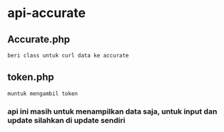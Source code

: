 # api-accurate

## Accurate.php
``` beri class untuk curl data ke accurate ```

## token.php
``` muntuk mengambil token ```

### api ini masih untuk menampilkan data saja, untuk input dan update silahkan di update sendiri
